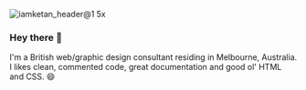 
![iamketan_header@1 5x](https://user-images.githubusercontent.com/6877442/185830670-30cdfe5b-ab0a-4bc3-9187-c5eb44b6d290.png)

### Hey there 👋

I'm a British web/graphic design consultant residing in Melbourne, Australia. I likes clean, commented code, great documentation and good ol' HTML and CSS. :smile: 



<!--
**ketanmistry/ketanmistry** is a ✨ _special_ ✨ repository because its `README.md` (this file) appears on your GitHub profile.

Here are some ideas to get you started:

- 🔭 I’m currently working on ...
- 🌱 I’m currently learning ...
- 👯 I’m looking to collaborate on ...
- 🤔 I’m looking for help with ...
- 💬 Ask me about ...
- 📫 How to reach me: ...
- 😄 Pronouns: ...
- ⚡ Fun fact: ...
-->


